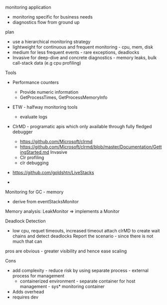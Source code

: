 

monitoring application 
- monitoring specific for business needs
- diagnostics flow from ground up

plan
- use a hierarchical monitoring strategy
- lightweight for continuous and frequent monitoring  - cpu, mem, disk
- medium for less frequent events - rare exceptions, deadlocks
- Invasive for deep-dive and concrete diagnostics - memory leaks, bulk call-stack data (e.g cpu profiling)



Tools
- Performance counters
    - Provide numeric information
    - GetProcessTimes, GetProcessMemoryInfo
- ETW - halfway monitoring tools
    - evaluate logs
- ClrMD - programatic apis which only available through fully fledged debugger
    - https://github.com/Microsoft/clrmd
    - https://github.com/Microsoft/clrmd/blob/master/Documentation/GettingStarted.md
Invasive
    - Clr profiling
    - clr debugging


- 
    https://github.com/goldshtn/LiveStacks
- 


Monitoring for GC - memory 
- derive from eventStacksMonitor


Memory analysis:
LeakMonitor => implements a Monitor


Deadlock Detection
 - low cpu, requet timeouts, increased timeout
 attach clrMD to create wait chains and detect deadlocks
 Report the scenario - since there is not much that can 


 pros are obvious - greater visibility and hence ease scaling

 Cons
 - add complexity - reduce risk by using separate process - external process for management
    - containerized environment - separate container for host management - sys* monitoring container
- Adds overhead
- requires dev

